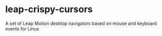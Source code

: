 leap-crispy-cursors
===================

A set of Leap Motion desktop navigators based on mouse and keyboard events for Linux
